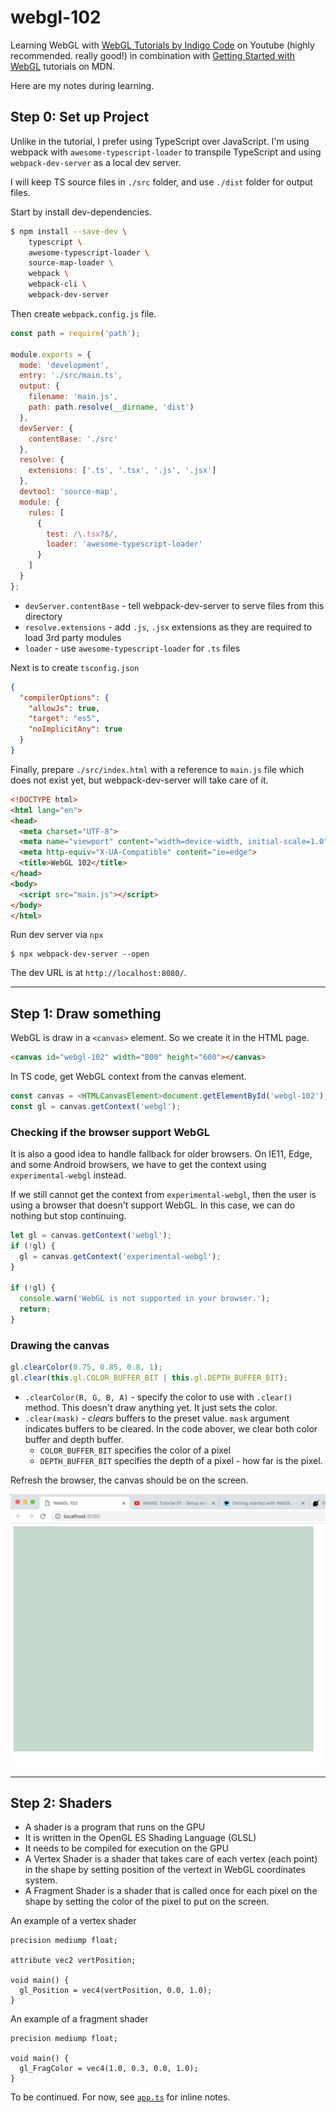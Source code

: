 # webgl-102

Learning WebGL with [WebGL Tutorials by Indigo Code](https://www.youtube.com/watch?v=kB0ZVUrI4Aw&list=PLjcVFFANLS5zH_PeKC6I8p0Pt1hzph_rt) on Youtube (highly recommended. really good!)
in combination with [Getting Started with WebGL](https://developer.mozilla.org/en-US/docs/Web/API/WebGL_API/Tutorial/Getting_started_with_WebGL) tutorials on MDN.

Here are my notes during learning.

## Step 0: Set up Project

Unlike in the tutorial, I prefer using TypeScript over JavaScript.
I'm using webpack with `awesome-typescript-loader` to transpile TypeScript
and using `webpack-dev-server` as a local dev server.

I will keep TS source files in `./src` folder, and use `./dist` folder for output files.

Start by install dev-dependencies.

```sh
$ npm install --save-dev \
    typescript \
    awesome-typescript-loader \
    source-map-loader \
    webpack \
    webpack-cli \
    webpack-dev-server
```

Then create `webpack.config.js` file.

```js
const path = require('path');

module.exports = {
  mode: 'development',
  entry: './src/main.ts',
  output: {
    filename: 'main.js',
    path: path.resolve(__dirname, 'dist')
  },
  devServer: {
    contentBase: './src'
  },
  resolve: {
    extensions: ['.ts', '.tsx', '.js', '.jsx']
  },
  devtool: 'source-map',
  module: {
    rules: [
      {
        test: /\.tsx?$/,
        loader: 'awesome-typescript-loader'
      }
    ]
  }
};
```

- `devServer.contentBase` - tell webpack-dev-server to serve files from this directory
- `resolve.extensions` - add `.js`, `.jsx` extensions as they are required to load 3rd party modules
- `loader` - use `awesome-typescript-loader` for `.ts` files

Next is to create `tsconfig.json`

```json
{
  "compilerOptions": {
    "allowJs": true,
    "target": "es5",
    "noImplicitAny": true
  }
}
```

Finally, prepare `./src/index.html` with a reference to `main.js` file which does not exist yet,
but webpack-dev-server will take care of it.

```html
<!DOCTYPE html>
<html lang="en">
<head>
  <meta charset="UTF-8">
  <meta name="viewport" content="width=device-width, initial-scale=1.0">
  <meta http-equiv="X-UA-Compatible" content="ie=edge">
  <title>WebGL 102</title>
</head>
<body>
  <script src="main.js"></script>
</body>
</html>
```

Run dev server via `npx`

```
$ npx webpack-dev-server --open
```

The dev URL is at `http://localhost:8080/`.

---

## Step 1: Draw something

WebGL is draw in a `<canvas>` element. So we create it in the HTML page.

```html
<canvas id="webgl-102" width="800" height="600"></canvas>
```

In TS code, get WebGL context from the canvas element.

```ts
const canvas = <HTMLCanvasElement>document.getElementById('webgl-102');
const gl = canvas.getContext('webgl');
```

### Checking if the browser support WebGL

It is also a good idea to handle fallback for older browsers.
On IE11, Edge, and some Android browsers, we have to get the context using `experimental-webgl` instead.

If we still cannot get the context from `experimental-webgl`, then the user is using a browser that doesn't support WebGL.
In this case, we can do nothing but stop continuing.

```ts
let gl = canvas.getContext('webgl');
if (!gl) {
  gl = canvas.getContext('experimental-webgl');
}

if (!gl) {
  console.warn('WebGL is not supported in your browser.');
  return;
}
```

### Drawing the canvas

```ts
gl.clearColor(0.75, 0.85, 0.8, 1);
gl.clear(this.gl.COLOR_BUFFER_BIT | this.gl.DEPTH_BUFFER_BIT);
```

- `.clearColor(R, G, B, A)` - specify the color to use with `.clear()` method. This doesn't draw anything yet. It just sets the color.
- `.clear(mask)` - _clears_ buffers to the preset value. `mask` argument indicates buffers to be cleared. In the code abover, we clear both color buffer and depth buffer.
  - `COLOR_BUFFER_BIT` specifies the color of a pixel
  - `DEPTH_BUFFER_BIT` specifies the depth of a pixel - how far is the pixel.

Refresh the browser, the canvas should be on the screen.

![first canvas drawn with WebGL](docs/01-first-canvas.png)

---

## Step 2: Shaders

- A shader is a program that runs on the GPU
- It is written in the OpenGL ES Shading Language (GLSL)
- It needs to be compiled for execution on the GPU
- A Vertex Shader is a shader that takes care of each vertex (each point) in the shape by setting position of the vertext in WebGL coordinates system.
- A Fragment Shader is a shader that is called once for each pixel on the shape by setting the color of the pixel to put on the screen.

An example of a vertex shader

```
precision mediump float;

attribute vec2 vertPosition;

void main() {
  gl_Position = vec4(vertPosition, 0.0, 1.0);
}
```

An example of a fragment shader

```
precision mediump float;

void main() {
  gl_FragColor = vec4(1.0, 0.3, 0.0, 1.0);
}
```

To be continued. For now, see [`app.ts`](./src/app.ts) for inline notes.
